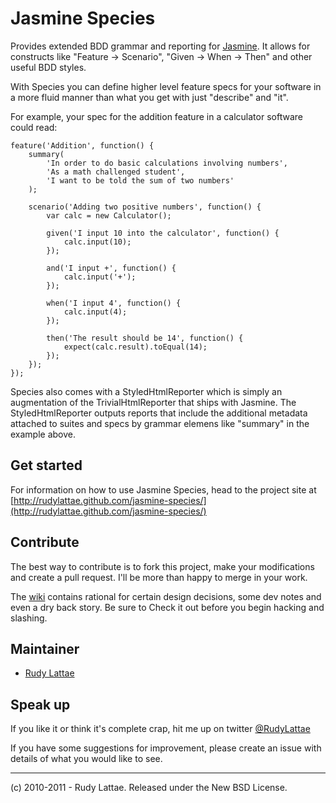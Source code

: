 # Jasmine Species

Provides extended BDD grammar and reporting for [Jasmine](http://pivotal.github.com/jasmine). 
It allows for constructs like "Feature -> Scenario", "Given -> When -> Then" and other useful BDD styles.

With Species you can define higher level feature specs for your software in a more
fluid manner than what you get with just "describe" and "it". 

For example, your spec for the addition feature in a calculator software could read:

    feature('Addition', function() {
        summary(
            'In order to do basic calculations involving numbers',
            'As a math challenged student',
            'I want to be told the sum of two numbers'
        );
        
        scenario('Adding two positive numbers', function() {
            var calc = new Calculator();
            
            given('I input 10 into the calculator', function() {
                calc.input(10);
            });
            
            and('I input +', function() {
                calc.input('+');
            });
            
            when('I input 4', function() {
                calc.input(4);
            });
            
            then('The result should be 14', function() {
                expect(calc.result).toEqual(14);
            });
        });
    });

Species also comes with a StyledHtmlReporter which is simply an augmentation of the 
TrivialHtmlReporter that ships with Jasmine. The StyledHtmlReporter outputs reports that
include the additional metadata attached to suites and specs by grammar elemens like "summary"
in the example above.
    
## Get started

For information on how to use Jasmine Species, head to the project site at 
[http://rudylattae.github.com/jasmine-species/](http://rudylattae.github.com/jasmine-species/)


## Contribute

The best way to contribute is to fork this project, make your modifications and 
create a pull request. I'll be more than happy to merge in your work.

The [wiki](https://github.com/rudylattae/jasmine-species/wiki) contains rational 
for certain design decisions, some dev notes and even a dry back story. 
Be sure to Check it out before you begin hacking and slashing.


## Maintainer

* [Rudy Lattae](http://bitorb.com)


## Speak up

If you like it or think it's complete crap, hit me up on twitter 
[@RudyLattae](http://twitter.com/RudyLattae)

If you have some suggestions for improvement, please create an issue with details 
of what you would like to see.

-----

(c) 2010-2011 - Rudy Lattae. Released under the New BSD License.